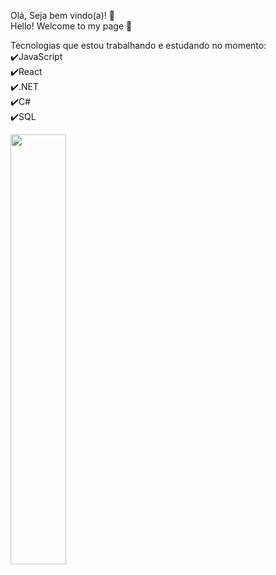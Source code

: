 Olá, Seja bem vindo(a)! 👋 <br />
Hello! Welcome to my page 👋

Tecnologias que estou trabalhando e estudando no momento: <br />
✔️JavaScript <br />
✔️React <br />
✔️.NET <br />
✔️C# <br />
✔️SQL <br />

<div>
<a href="https://github.com/BrenoCarneiro">
<img width="42%em" src="https://brenocarneiro-stats.vercel.app/api/top-langs/?username=BrenoCarneiro&layout=compact&theme=transparent"/>
</div>
